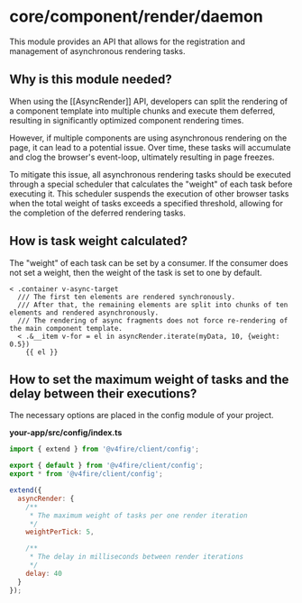 # core/component/render/daemon

This module provides an API that allows for the registration and management of asynchronous rendering tasks.

## Why is this module needed?

When using the [[AsyncRender]] API, developers can split the rendering of a component template into multiple chunks and
execute them deferred, resulting in significantly optimized component rendering times.

However, if multiple components are using asynchronous rendering on the page, it can lead to a potential issue.
Over time, these tasks will accumulate and clog the browser's event-loop, ultimately resulting in page freezes.

To mitigate this issue, all asynchronous rendering tasks should be executed through a special scheduler
that calculates the "weight" of each task before executing it.
This scheduler suspends the execution of other browser tasks when the total weight of
tasks exceeds a specified threshold, allowing for the completion of the deferred rendering tasks.

## How is task weight calculated?

The "weight" of each task can be set by a consumer.
If the consumer does not set a weight, then the weight of the task is set to one by default.

```
< .container v-async-target
  /// The first ten elements are rendered synchronously.
  /// After that, the remaining elements are split into chunks of ten elements and rendered asynchronously.
  /// The rendering of async fragments does not force re-rendering of the main component template.
  < .&__item v-for = el in asyncRender.iterate(myData, 10, {weight: 0.5})
    {{ el }}
```

## How to set the maximum weight of tasks and the delay between their executions?

The necessary options are placed in the config module of your project.

__your-app/src/config/index.ts__

```js
import { extend } from '@v4fire/client/config';

export { default } from '@v4fire/client/config';
export * from '@v4fire/client/config';

extend({
  asyncRender: {
    /**
     * The maximum weight of tasks per one render iteration
     */
    weightPerTick: 5,

    /**
     * The delay in milliseconds between render iterations
     */
    delay: 40
  }
});
```
